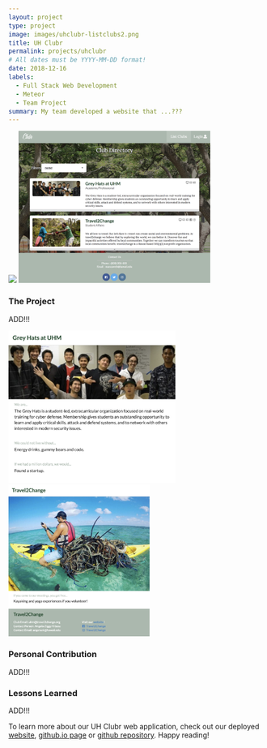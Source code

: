 ```yaml
---
layout: project
type: project
image: images/uhclubr-listclubs2.png
title: UH Clubr
permalink: projects/uhclubr
# All dates must be YYYY-MM-DD format!
date: 2018-12-16
labels:
  - Full Stack Web Development
  - Meteor
  - Team Project
summary: My team developed a website that ...???
---
```


<div class="ui medium rounded images">
  <img class="ui image large" src="../images/uhclubr-homepage.png" style="height: 300px">
  <img class="ui image large" src="../images/uhclubr-listclubs.png" style="height: 300px">
</div>

### The Project
ADD!!!

<div class="ui medium rounded images">
  <img class="ui image large" src="../images/uhclubr-greyhats.png" style="height: 300px">
  <img class="ui image large" src="../images/uhclubr-travel2change.png" style="height: 300px">
</div>

### Personal Contribution
ADD!!!

### Lessons Learned
ADD!!!


To learn more about our UH Clubr web application, check out our deployed <a href="http://uhclubr.meteorapp.com">website</a>, <a href="https://uh-clubr.github.io/">github.io page</a> or <a href="https://github.com/uh-clubr/uh-clubr">github repository</a>. Happy reading!
